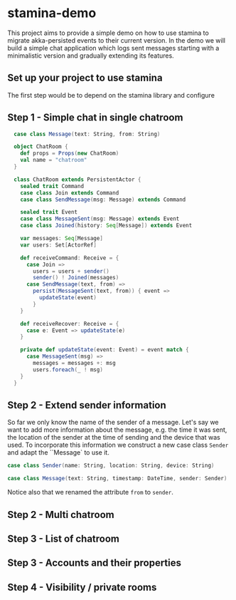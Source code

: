 # stamina-demo

This project aims to provide a simple demo on how to use stamina to migrate akka-persisted events to their current version. In the demo we will build a simple chat application which logs sent messages starting with a minimalistic version and gradually extending its features. 

## Set up your project to use stamina

The first step would be to depend on the stamina library and configure 

## Step 1 - Simple chat in single chatroom

```scala
  case class Message(text: String, from: String)

  object ChatRoom {
    def props = Props(new ChatRoom)
    val name = "chatroom"
  }

  class ChatRoom extends PersistentActor {
    sealed trait Command
    case class Join extends Command
    case class SendMessage(msg: Message) extends Command

    sealed trait Event
    case class MessageSent(msg: Message) extends Event
    case class Joined(history: Seq[Message]) extends Event

    var messages: Seq[Message]
    var users: Set[ActorRef]

    def receiveCommand: Receive = {
      case Join =>
        users = users + sender()
        sender() ! Joined(messages)
      case SendMessage(text, from) =>
        persist(MessageSent(text, from)) { event =>
          updateState(event)
        }
    }

    def receiveRecover: Receive = {
      case e: Event => updateState(e)
    }

    private def updateState(event: Event) = event match {
      case MessageSent(msg) => 
        messages = messages +: msg
        users.foreach(_ ! msg)
    }
  } 

```

## Step 2 - Extend sender information

So far we only know the name of the sender of a message. Let's say we want to add more information about the message, e.g. the time it was sent, the location of the sender at the time of sending and the device that was used. To incorporate this information we construct a new case class `Sender` and adapt the ``Message` to use it. 

```scala
case class Sender(name: String, location: String, device: String)

case class Message(text: String, timestamp: DateTime, sender: Sender)
```

Notice also that we renamed the attribute `from` to `sender`.

## Step 2 - Multi chatroom

## Step 3 - List of chatroom

## Step 3 - Accounts and their properties

## Step 4 - Visibility / private rooms
